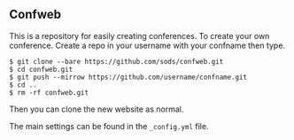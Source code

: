 Confweb
---

This is a repository for easily creating conferences. To create your own conference. Create a repo in your username with your confname then type.

```
$ git clone --bare https://github.com/sods/confweb.git
$ cd confweb.git
$ git push --mirrow https://github.com/username/confname.git
$ cd ..
$ rm -rf confweb.git
```

Then you can clone the new website as normal.

The main settings can be found in the ```_config.yml``` file.

